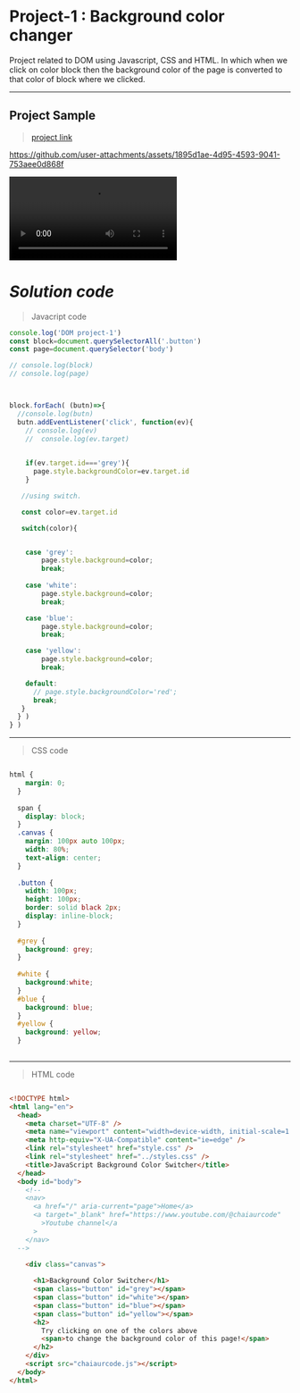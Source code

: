 
# Project-1 : Background color changer

Project related to DOM using Javascript, CSS and HTML. In which when we click on color block then the background color of the page is converted to that color of block where we clicked.


---
## **Project Sample**
> [project link]()

https://github.com/user-attachments/assets/1895d1ae-4d95-4593-9041-753aee0d868f



<video controls src="Screen Recording 2024-10-02 204529.mp4" title="Title"></video>








# *Solution code*


>Javacript code 

```  Javascript
console.log('DOM project-1')
const block=document.querySelectorAll('.button')
const page=document.querySelector('body')

// console.log(block)
// console.log(page)



block.forEach( (butn)=>{
  //console.log(butn)
  butn.addEventListener('click', function(ev){
    // console.log(ev)
    //  console.log(ev.target)
    

    if(ev.target.id==='grey'){
      page.style.backgroundColor=ev.target.id
    }

   //using switch.

   const color=ev.target.id

   switch(color){


    case 'grey':
        page.style.background=color;
        break;
 
    case 'white':
        page.style.background=color;
        break;

    case 'blue':
        page.style.background=color;
        break;

    case 'yellow':
        page.style.background=color;
        break;

    default:
      // page.style.backgroundColor='red';
      break;
   }
  } )
} )

```

---

> CSS code
```css

html {
    margin: 0;
  }
  
  span {
    display: block;
  }
  .canvas {
    margin: 100px auto 100px;
    width: 80%;
    text-align: center;
  }
  
  .button {
    width: 100px;
    height: 100px;
    border: solid black 2px;
    display: inline-block;
  }
  
  #grey {
    background: grey;
  }
  
  #white {
    background:white;
  }
  #blue {
    background: blue;
  }
  #yellow {
    background: yellow;
  }
  
```
---

>HTML code

```HTML

<!DOCTYPE html>
<html lang="en">
  <head>
    <meta charset="UTF-8" />
    <meta name="viewport" content="width=device-width, initial-scale=1.0" />
    <meta http-equiv="X-UA-Compatible" content="ie=edge" />
    <link rel="stylesheet" href="style.css" />
    <link rel="stylesheet" href="../styles.css" />
    <title>JavaScript Background Color Switcher</title>
  </head>
  <body id="body">
    <!--
    <nav>
      <a href="/" aria-current="page">Home</a>
      <a target="_blank" href="https://www.youtube.com/@chaiaurcode"
        >Youtube channel</a
      >
    </nav>
  -->

    <div class="canvas">
     
      <h1>Background Color Switcher</h1>
      <span class="button" id="grey"></span>
      <span class="button" id="white"></span>
      <span class="button" id="blue"></span>
      <span class="button" id="yellow"></span>
      <h2>
        Try clicking on one of the colors above
        <span>to change the background color of this page!</span>
      </h2>
    </div>
    <script src="chaiaurcode.js"></script>
  </body>
</html>

```


